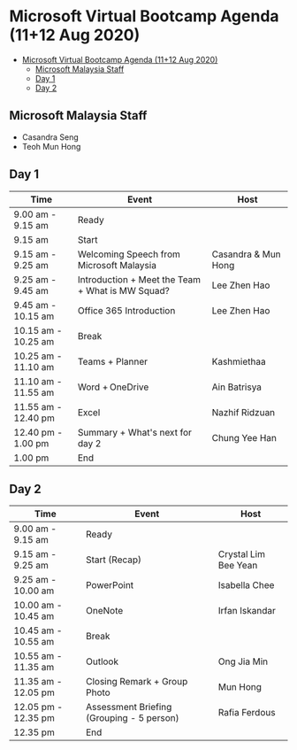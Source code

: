 # Microsoft Virtual Bootcamp Agenda (11+12 Aug 2020)

- [Microsoft Virtual Bootcamp Agenda (11+12 Aug 2020)](#microsoft-virtual-bootcamp-agenda-1112-aug-2020)
  - [Microsoft Malaysia Staff](#microsoft-malaysia-staff)
  - [Day 1](#day-1)
  - [Day 2](#day-2)

## Microsoft Malaysia Staff
- Casandra Seng
- Teoh Mun Hong

## Day 1
Time | Event | Host
------- | ------- | ------- 
9.00 am - 9.15 am  | Ready | 
9.15 am | Start | 
9.15 am - 9.25 am  | Welcoming Speech from Microsoft Malaysia | Casandra & Mun Hong 
9.25 am - 9.45 am  | Introduction + Meet the Team + What is MW Squad? | Lee Zhen Hao
9.45 am - 10.15 am  | Office 365 Introduction | Lee Zhen Hao
10.15 am - 10.25 am  | Break | 
10.25 am - 11.10 am  | Teams + Planner | Kashmiethaa
11.10 am - 11.55 am  | Word + OneDrive | Ain Batrisya
11.55 am - 12.40 pm  | Excel | Nazhif Ridzuan
12.40 pm - 1.00 pm | Summary + What's next for day 2 | Chung Yee Han
1.00 pm | End | 

## Day 2
Time | Event | Host
------- | ------- | -------
9.00 am - 9.15 am  | Ready | 
9.15 am - 9.25 am | Start (Recap) | Crystal Lim Bee Yean
9.25 am - 10.00 am  | PowerPoint | Isabella Chee
10.00 am - 10.45 am  | OneNote | Irfan Iskandar
10.45 am - 10.55 am | Break | 
10.55 am - 11.35 am  | Outlook | Ong Jia Min
11.35 am - 12.05 pm  | Closing Remark + Group Photo | Mun Hong
12.05 pm - 12.35 pm  | Assessment Briefing (Grouping - 5 person) | Rafia Ferdous
12.35 pm | End | 

